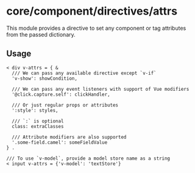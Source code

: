 # core/component/directives/attrs

This module provides a directive to set any component or tag attributes from the passed dictionary.

## Usage

```
< div v-attrs = { &
  /// We can pass any available directive except `v-if`
  'v-show': showCondition,

  /// We can pass any event listeners with support of Vue modifiers
  '@click.capture.self': clickHandler,

  /// Or just regular props or attributes
  ':style': styles,

  /// `:` is optional
  class: extraClasses

  /// Attribute modifiers are also supported
  '.some-field.camel': someFieldValue
} .

/// To use `v-model`, provide a model store name as a string
< input v-attrs = {'v-model': 'textStore'}
```
